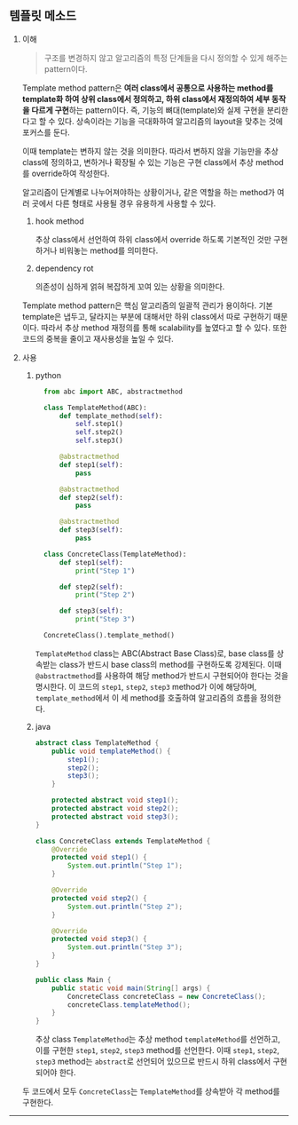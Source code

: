 ## 템플릿 메소드

1. 이해

   > 구조를 변경하지 않고 알고리즘의 특정 단계들을 다시 정의할 수 있게 해주는 pattern이다.

   Template method pattern은 **여러 class에서 공통으로 사용하는 method를 template화 하여 상위 class에서 정의하고, 하위 class에서 재정의하여 세부 동작을 다르게 구현**하는 pattern이다. 즉, 기능의 뼈대(template)와 실제 구현을 분리한다고 할 수 있다. 상속이라는 기능을 극대화하여 알고리즘의 layout을 맞추는 것에 포커스를 둔다.

   이때 template는 변하지 않는 것을 의미한다. 따라서 변하지 않을 기능만을 추상 class에 정의하고, 변하거나 확장될 수 있는 기능은 구현 class에서 추상 method를 override하여 작성한다.

   알고리즘이 단계별로 나누어져야하는 상황이거나, 같은 역할을 하는 method가 여러 곳에서 다른 형태로 사용될 경우 유용하게 사용할 수 있다.

   1. hook method

      추상 class에서 선언하여 하위 class에서 override 하도록 기본적인 것만 구현하거나 비워놓는 method를 의미한다.

   2. dependency rot

      의존성이 심하게 얽혀 복잡하게 꼬여 있는 상황을 의미한다.

   Template method pattern은 핵심 알고리즘의 일괄적 관리가 용이하다. 기본 template은 냅두고, 달라지는 부분에 대해서만 하위 class에서 따로 구현하기 때문이다. 따라서 추상 method 재정의를 통해 scalability를 높였다고 할 수 있다. 또한 코드의 중복을 줄이고 재사용성을 높일 수 있다.

2. 사용

   1. python

      ```python
        from abc import ABC, abstractmethod

        class TemplateMethod(ABC):
            def template_method(self):
                self.step1()
                self.step2()
                self.step3()

            @abstractmethod
            def step1(self):
                pass

            @abstractmethod
            def step2(self):
                pass

            @abstractmethod
            def step3(self):
                pass

        class ConcreteClass(TemplateMethod):
            def step1(self):
                print("Step 1")

            def step2(self):
                print("Step 2")

            def step3(self):
                print("Step 3")

        ConcreteClass().template_method()
      ```

      `TemplateMethod` class는 ABC(Abstract Base Class)로, base class를 상속받는 class가 반드시 base class의 method를 구현하도록 강제된다. 이때 `@abstractmethod`를 사용하여 해당 method가 반드시 구현되어야 한다는 것을 명시한다. 이 코드의 `step1`, `step2`, `step3` method가 이에 해당하며, `template_method`에서 이 세 method를 호출하여 알고리즘의 흐름을 정의한다.

   2. java

      ```java
      abstract class TemplateMethod {
          public void templateMethod() {
              step1();
              step2();
              step3();
          }

          protected abstract void step1();
          protected abstract void step2();
          protected abstract void step3();
      }

      class ConcreteClass extends TemplateMethod {
          @Override
          protected void step1() {
              System.out.println("Step 1");
          }

          @Override
          protected void step2() {
              System.out.println("Step 2");
          }

          @Override
          protected void step3() {
              System.out.println("Step 3");
          }
      }

      public class Main {
          public static void main(String[] args) {
              ConcreteClass concreteClass = new ConcreteClass();
              concreteClass.templateMethod();
          }
      }
      ```

      추상 class `TemplateMethod`는 추상 method `templateMethod`를 선언하고, 이를 구현한 `step1`, `step2`, `step3` method를 선언한다. 이때 `step1`, `step2`, `step3` method는 `abstract`로 선언되어 있으므로 반드시 하위 class에서 구현되어야 한다.

   두 코드에서 모두 `ConcreteClass`는 `TemplateMethod`를 상속받아 각 method를 구현한다.

---
